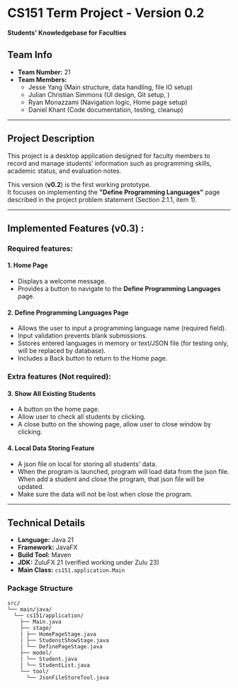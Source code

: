 # CS151 Term Project - Version 0.2  
**Students' Knowledgebase for Faculties**

## Team Info
- **Team Number:** 21  
- **Team Members:**  
  - Jesse Yang (Main structure, data handling, file IO setup)  
  - Julian Christian Simmons (UI design, Git setup, )  
  - Ryan Monazzami (Navigation logic, Home page setup)  
  - Daniel Khant (Code documentation, testing, cleanup)

---

## Project Description
This project is a desktop application designed for faculty members to record and manage students’ information such as programming skills, academic status, and evaluation notes.

This version (**v0.2**) is the first working prototype.  
It focuses on implementing the **"Define Programming Languages"** page described in the project problem statement (Section 2.1.1, item 1).

---

## Implemented Features (v0.3) :

### Required features:

#### 1. Home Page
- Displays a welcome message.
- Provides a button to navigate to the **Define Programming Languages** page.

#### 2. Define Programming Languages Page
- Allows the user to input a programming language name (required field).  
- Input validation prevents blank submissions.  
- Sstores entered languages in memory or text/JSON file (for testing only, will be replaced by database).  
- Includes a Back button to return to the Home page.

### Extra features (Not required):

#### 3. Show All Existing Students
- A button on the home page. 
- Allow user to check all students by clicking.
- A close butto on the showing page, allow user to close window by clicking.

#### 4. Local Data Storing Feature
- A json file on local for storing all students' data.
- When the program is launched, program will load data from the json file. When add a student and close the program, that json file will be updated.
- Make sure the data will not be lost when close the program.
  
---

## Technical Details

- **Language:** Java 21  
- **Framework:** JavaFX  
- **Build Tool:** Maven  
- **JDK:** ZuluFX 21 (verified working under Zulu 23)  
- **Main Class:** `cs151.application.Main`

### Package Structure
```text
src/
└── main/java/
  └── cs151/application/
    ├── Main.java
    ├── stage/
    | ├── HomePageStage.java
    | ├── StudenstShowStage.java
    | └── DefinePageStage.java
    ├── model/
    | └── Student.java
    | └── StudentList.java
    └── tool/
      └── JsonFileStoreTool.java
```
  

